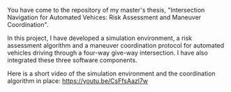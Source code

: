 You have come to the repository of my master's thesis, "Intersection Navigation for Automated Vehices: Risk Assessment and Maneuver Coordination".

In this project, I have developed a simulation environment, a risk assessment algorithm and a maneuver coordination protocol for automated vehicles driving through a four-way give-way intersection. I have also integrated these three software components.

Here is a short video of the simulation environment and the coordination algorithm in place: https://youtu.be/CsFfsAazl7w

